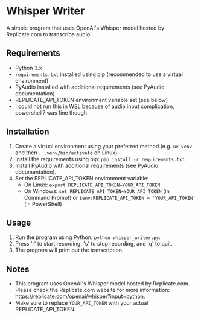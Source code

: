 # Whisper Writer

A simple program that uses OpenAI's Whisper model hosted by Replicate.com to transcribe audio.

## Requirements

* Python 3.x
* `requirements.txt` installed using pip (recommended to use a virtual environment)
* PyAudio installed with additional requirements (see PyAudio documentation)
* REPLICATE_API_TOKEN environment variable set (see below)
* I could not run this in WSL because of audio input complication, powershell7 was fine though

## Installation

1. Create a virtual environment using your preferred method (e.g. `uv venv` and then `. .venv/bin/activate` on Linux).
2. Install the requirements using pip: `pip install -r requirements.txt`.
3. Install PyAudio with additional requirements (see PyAudio documentation).
4. Set the REPLICATE_API_TOKEN environment variable:
	* On Linux: `export REPLICATE_API_TOKEN=YOUR_API_TOKEN`
	* On Windows: `set REPLICATE_API_TOKEN=YOUR_API_TOKEN` (in Command Prompt) or `$env:REPLICATE_API_TOKEN = 'YOUR_API_TOKEN'` (in PowerShell)

## Usage

1. Run the program using Python: `python whisper_writer.py`.
2. Press 'r' to start recording, 's' to stop recording, and 'q' to quit.
3. The program will print out the transcription.

## Notes

* This program uses OpenAI's Whisper model hosted by Replicate.com. Please check the Replicate.com website for more information: https://replicate.com/openai/whisper?input=python.
* Make sure to replace `YOUR_API_TOKEN` with your actual REPLICATE_API_TOKEN.

